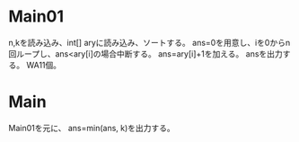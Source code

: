 # Main01
n,kを読み込み、int[] aryに読み込み、ソートする。
ans=0を用意し、iを0からn回ループし、ans<ary[i]の場合中断する。
ans=ary[i]+1を加える。
ansを出力する。
WA11個。

# Main
Main01を元に、
ans=min(ans, k)を出力する。

